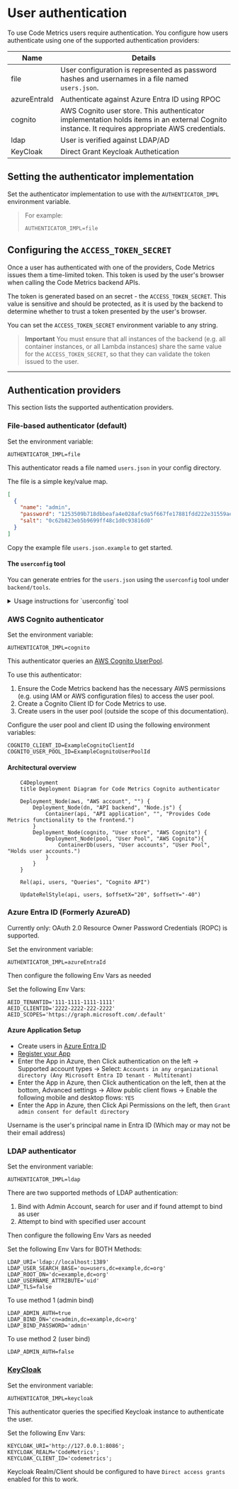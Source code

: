 # User authentication

To use Code Metrics users require authentication. You configure how users authenticate using one of the supported authentication providers:

| Name         | Details                                                                                                                                         |
|--------------|-------------------------------------------------------------------------------------------------------------------------------------------------|
| file         | User configuration is represented as password hashes and usernames in a file named `users.json`.                                                |
| azureEntraId | Authenticate against Azure Entra ID using RPOC                                                                                                  |
| cognito      | AWS Cognito user store. This authenticator implementation holds items in an external Cognito instance. It requires appropriate AWS credentials. |
| ldap         | User is verified against LDAP/AD                                                                                                                |
| KeyCloak     | Direct Grant Keycloak Authetication                                                                                                             |

## Setting the authenticator implementation

Set the authenticator implementation to use with the `AUTHENTICATOR_IMPL` environment variable.

> For example:
>
> ```
> AUTHENTICATOR_IMPL=file
> ```

## Configuring the `ACCESS_TOKEN_SECRET`

Once a user has authenticated with one of the providers, Code Metrics issues them a time-limited token. This token is used by the user's browser when calling the Code Metrics backend APIs.

The token is generated based on an secret - the `ACCESS_TOKEN_SECRET`. This value is sensitive and should be protected, as it is used by the backend to determine whether to trust a token presented by the user's browser.

You can set the `ACCESS_TOKEN_SECRET` environment variable to any string.

> **Important**
> You must ensure that all instances of the backend (e.g. all container instances, or all Lambda instances) share the same value for the `ACCESS_TOKEN_SECRET`, so that they can validate the token issued to the user.

---

## Authentication providers

This section lists the supported authentication providers.

### File-based authenticator (default)

Set the environment variable:

```
AUTHENTICATOR_IMPL=file
```

This authenticator reads a file named `users.json` in your config directory.

The file is a simple key/value map.

```json
[
  {
    "name": "admin",
    "password": "1253509b718dbbeafa4e028afc9a5f667fe17881fdd222e31559ae452029c3a0fe24075565673a9d9ccfd4564bf1a2b9374243ee19b9846256a9b0e260ea0bc0",
    "salt": "0c62b823eb5b9699ff48c1d0c93816d0"
  }
]
```

Copy the example file `users.json.example` to get started.

#### The `userconfig` tool

You can generate entries for the `users.json` using the `userconfig` tool under `backend/tools`.

<details>
<summary>Usage instructions for `userconfig` tool</summary>

Usage:

```
npm run start -- --username <username> --salt <salt>
```

> Note the double dash (`--`) before the arguments when running using `npm`.

If a username and salt are provided, the tool prompts for a password:

```shell
$ npm run start -- -u jane -s somesaltvalue

Set password for jane:
```

Once you type the password, the configuration is generated as follows:

```json
{
  "name": "jane",
  "password": "0f7dee0b90c2e0c1342393153b319d79c421da0ec10248b90a24ea7b78265dc4480d0434fecd3d3b75e7ab7ad221a1f15290ba8b76cd3385ad28e847ecec69ac",
  "salt": "somesaltvalue"
}
```
</details>

### AWS Cognito authenticator

Set the environment variable:

```
AUTHENTICATOR_IMPL=cognito
```

This authenticator queries an [AWS Cognito UserPool](https://docs.aws.amazon.com/cognito/latest/developerguide/cognito-user-identity-pools.html).

To use this authenticator:

1. Ensure the Code Metrics backend has the necessary AWS permissions (e.g. using IAM or AWS configuration files) to access the user pool.
2. Create a Cognito Client ID for Code Metrics to use.
3. Create users in the user pool (outside the scope of this documentation).

Configure the user pool and client ID using the following environment variables:

```
COGNITO_CLIENT_ID=ExampleCognitoClientId
COGNITO_USER_POOL_ID=ExampleCognitoUserPoolId
```

#### Architectural overview

```mermaid
    C4Deployment
    title Deployment Diagram for Code Metrics Cognito authenticator

    Deployment_Node(aws, "AWS account", "") {
        Deployment_Node(dn, "API backend", "Node.js") {
            Container(api, "API application", "", "Provides Code Metrics functionality to the frontend.")
        }
        Deployment_Node(cognito, "User store", "AWS Cognito") {
            Deployment_Node(pool, "User Pool", "AWS Cognito"){
                ContainerDb(users, "User accounts", "User Pool", "Holds user accounts.")
            }
        }
    }

    Rel(api, users, "Queries", "Cognito API")

    UpdateRelStyle(api, users, $offsetX="20", $offsetY="-40")
```

### Azure Entra ID (Formerly AzureAD)

Currently only:  OAuth 2.0 Resource Owner Password Credentials (ROPC) is supported.

Set the environment variable:

```
AUTHENTICATOR_IMPL=azureEntraId
```

Then configure the following Env Vars as needed

Set the following Env Vars:
```
AEID_TENANTID='111-1111-1111-1111'
AEID_CLIENTID='2222-2222-222-2222'
AEID_SCOPES='https://graph.microsoft.com/.default'
```

#### Azure Application Setup
 * Create users in [Azure Entra ID](https://portal.azure.com/?quickstart=true#view/Microsoft_AAD_IAM/ActiveDirectoryMenuBlade/~/Overview)
 * [Register your App](https://portal.azure.com/?quickstart=true#view/Microsoft_AAD_RegisteredApps/CreateApplicationBlade/isMSAApp~/false)
 * Enter the App in Azure, then Click authentication on the left -> Supported account types -> Select: 	`Accounts in any organizational directory (Any Microsoft Entra ID tenant - Multitenant)`
 * Enter the App in Azure, then Click authentication on the left, then at the bottom, Advanced settings -> Allow public client flows -> Enable the following mobile and desktop flows: `YES`
 * Enter the App in Azure, then Click Api Permissions on the left, then `Grant admin consent for default directory`

Username is the user's principal name in Entra ID (Which may or may not be their email address)


### LDAP authenticator
Set the environment variable:

```
AUTHENTICATOR_IMPL=ldap
```

There are two supported methods of LDAP authentication:
1. Bind with Admin Account, search for user and if found attempt to bind as user
2. Attempt to bind with specified user account

Then configure the following Env Vars as needed

Set the following Env Vars for BOTH Methods:
```
LDAP_URI='ldap://localhost:1389'
LDAP_USER_SEARCH_BASE='ou=users,dc=example,dc=org'
LDAP_ROOT_DN='dc=example,dc=org'
LDAP_USERNAME_ATTRIBUTE='uid'
LDAP_TLS=false
```

To use method 1 (admin bind)
```
LDAP_ADMIN_AUTH=true
LDAP_BIND_DN='cn=admin,dc=example,dc=org'
LDAP_BIND_PASSWORD='admin'
```

To use method 2 (user bind)
```
LDAP_ADMIN_AUTH=false
```

### [KeyCloak](https://www.keycloak.org/)

Set the environment variable:

```
AUTHENTICATOR_IMPL=keycloak
```

This authenticator queries the specified Keycloak instance to authenticate the user.

Set the following Env Vars:
```
KEYCLOAK_URI='http://127.0.0.1:8086';
KEYCLOAK_REALM='CodeMetrics';
KEYCLOAK_CLIENT_ID='codemetrics';
```

Keycloak Realm/Client should be configured to have `Direct access grants` enabled for this to work.
